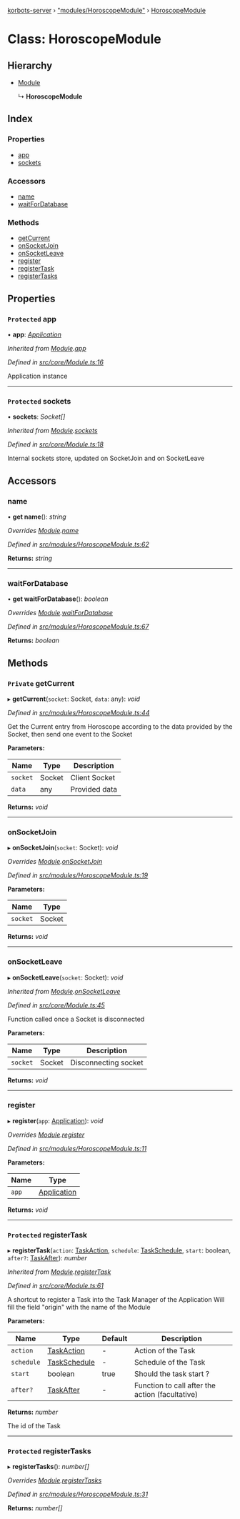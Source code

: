 [korbots-server](../README.md) › ["modules/HoroscopeModule"](../modules/_modules_horoscopemodule_.md) › [HoroscopeModule](_modules_horoscopemodule_.horoscopemodule.md)

# Class: HoroscopeModule

## Hierarchy

* [Module](_core_module_.module.md)

  ↳ **HoroscopeModule**

## Index

### Properties

* [app](_modules_horoscopemodule_.horoscopemodule.md#protected-app)
* [sockets](_modules_horoscopemodule_.horoscopemodule.md#protected-sockets)

### Accessors

* [name](_modules_horoscopemodule_.horoscopemodule.md#name)
* [waitForDatabase](_modules_horoscopemodule_.horoscopemodule.md#waitfordatabase)

### Methods

* [getCurrent](_modules_horoscopemodule_.horoscopemodule.md#private-getcurrent)
* [onSocketJoin](_modules_horoscopemodule_.horoscopemodule.md#onsocketjoin)
* [onSocketLeave](_modules_horoscopemodule_.horoscopemodule.md#onsocketleave)
* [register](_modules_horoscopemodule_.horoscopemodule.md#register)
* [registerTask](_modules_horoscopemodule_.horoscopemodule.md#protected-registertask)
* [registerTasks](_modules_horoscopemodule_.horoscopemodule.md#protected-registertasks)

## Properties

### `Protected` app

• **app**: *[Application](_core_application_.application.md)*

*Inherited from [Module](_core_module_.module.md).[app](_core_module_.module.md#protected-app)*

*Defined in [src/core/Module.ts:16](https://github.com/Xisabla/Korbots/blob/76dbc29/server/src/core/Module.ts#L16)*

Application instance

___

### `Protected` sockets

• **sockets**: *Socket[]*

*Inherited from [Module](_core_module_.module.md).[sockets](_core_module_.module.md#protected-sockets)*

*Defined in [src/core/Module.ts:18](https://github.com/Xisabla/Korbots/blob/76dbc29/server/src/core/Module.ts#L18)*

Internal sockets store, updated on SocketJoin and on SocketLeave

## Accessors

###  name

• **get name**(): *string*

*Overrides [Module](_core_module_.module.md).[name](_core_module_.module.md#name)*

*Defined in [src/modules/HoroscopeModule.ts:62](https://github.com/Xisabla/Korbots/blob/76dbc29/server/src/modules/HoroscopeModule.ts#L62)*

**Returns:** *string*

___

###  waitForDatabase

• **get waitForDatabase**(): *boolean*

*Overrides [Module](_core_module_.module.md).[waitForDatabase](_core_module_.module.md#waitfordatabase)*

*Defined in [src/modules/HoroscopeModule.ts:67](https://github.com/Xisabla/Korbots/blob/76dbc29/server/src/modules/HoroscopeModule.ts#L67)*

**Returns:** *boolean*

## Methods

### `Private` getCurrent

▸ **getCurrent**(`socket`: Socket, `data`: any): *void*

*Defined in [src/modules/HoroscopeModule.ts:44](https://github.com/Xisabla/Korbots/blob/76dbc29/server/src/modules/HoroscopeModule.ts#L44)*

Get the Current entry from Horoscope according to the data provided by the Socket, then send one event to the Socket

**Parameters:**

Name | Type | Description |
------ | ------ | ------ |
`socket` | Socket | Client Socket |
`data` | any | Provided data  |

**Returns:** *void*

___

###  onSocketJoin

▸ **onSocketJoin**(`socket`: Socket): *void*

*Overrides [Module](_core_module_.module.md).[onSocketJoin](_core_module_.module.md#onsocketjoin)*

*Defined in [src/modules/HoroscopeModule.ts:19](https://github.com/Xisabla/Korbots/blob/76dbc29/server/src/modules/HoroscopeModule.ts#L19)*

**Parameters:**

Name | Type |
------ | ------ |
`socket` | Socket |

**Returns:** *void*

___

###  onSocketLeave

▸ **onSocketLeave**(`socket`: Socket): *void*

*Inherited from [Module](_core_module_.module.md).[onSocketLeave](_core_module_.module.md#onsocketleave)*

*Defined in [src/core/Module.ts:45](https://github.com/Xisabla/Korbots/blob/76dbc29/server/src/core/Module.ts#L45)*

Function called once a Socket is disconnected

**Parameters:**

Name | Type | Description |
------ | ------ | ------ |
`socket` | Socket | Disconnecting socket  |

**Returns:** *void*

___

###  register

▸ **register**(`app`: [Application](_core_application_.application.md)): *void*

*Overrides [Module](_core_module_.module.md).[register](_core_module_.module.md#register)*

*Defined in [src/modules/HoroscopeModule.ts:11](https://github.com/Xisabla/Korbots/blob/76dbc29/server/src/modules/HoroscopeModule.ts#L11)*

**Parameters:**

Name | Type |
------ | ------ |
`app` | [Application](_core_application_.application.md) |

**Returns:** *void*

___

### `Protected` registerTask

▸ **registerTask**(`action`: [TaskAction](../modules/_core_task_.md#taskaction), `schedule`: [TaskSchedule](../modules/_core_task_.md#taskschedule), `start`: boolean, `after?`: [TaskAfter](../modules/_core_task_.md#taskafter)): *number*

*Inherited from [Module](_core_module_.module.md).[registerTask](_core_module_.module.md#protected-registertask)*

*Defined in [src/core/Module.ts:61](https://github.com/Xisabla/Korbots/blob/76dbc29/server/src/core/Module.ts#L61)*

A shortcut to register a Task into the Task Manager of the Application
Will fill the field "origin" with the name of the Module

**Parameters:**

Name | Type | Default | Description |
------ | ------ | ------ | ------ |
`action` | [TaskAction](../modules/_core_task_.md#taskaction) | - | Action of the Task |
`schedule` | [TaskSchedule](../modules/_core_task_.md#taskschedule) | - | Schedule of the Task |
`start` | boolean | true | Should the task start ? |
`after?` | [TaskAfter](../modules/_core_task_.md#taskafter) | - | Function to call after the action (facultative) |

**Returns:** *number*

The id of the Task

___

### `Protected` registerTasks

▸ **registerTasks**(): *number[]*

*Overrides [Module](_core_module_.module.md).[registerTasks](_core_module_.module.md#protected-abstract-registertasks)*

*Defined in [src/modules/HoroscopeModule.ts:31](https://github.com/Xisabla/Korbots/blob/76dbc29/server/src/modules/HoroscopeModule.ts#L31)*

**Returns:** *number[]*

